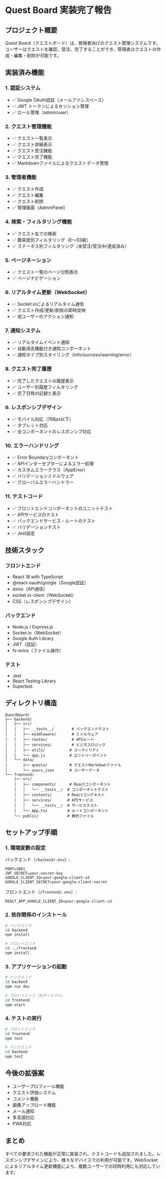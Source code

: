 # Quest Board 実装完了報告

## プロジェクト概要
Quest Board（クエストボード）は、冒険者向けのクエスト管理システムです。ユーザーはクエストを確認、受注、完了することができ、管理者はクエストの作成・編集・削除が可能です。

## 実装済み機能

### 1. 認証システム
- ✅ Google OAuth認証（メールアドレスベース）
- ✅ JWT トークンによるセッション管理
- ✅ ロール管理（admin/user）

### 2. クエスト管理機能
- ✅ クエスト一覧表示
- ✅ クエスト詳細表示
- ✅ クエスト受注機能
- ✅ クエスト完了機能
- ✅ Markdownファイルによるクエストデータ管理

### 3. 管理者機能
- ✅ クエスト作成
- ✅ クエスト編集
- ✅ クエスト削除
- ✅ 管理画面（AdminPanel）

### 4. 検索・フィルタリング機能
- ✅ クエスト名での検索
- ✅ 難易度別フィルタリング（E〜SS級）
- ✅ ステータス別フィルタリング（未受注/受注中/達成済み）

### 5. ページネーション
- ✅ クエスト一覧のページ分割表示
- ✅ ページナビゲーション

### 6. リアルタイム更新（WebSocket）
- ✅ Socket.ioによるリアルタイム通信
- ✅ クエスト作成/更新/削除の即時反映
- ✅ 他ユーザーのアクション通知

### 7. 通知システム
- ✅ リアルタイムイベント通知
- ✅ 自動消去機能付き通知コンポーネント
- ✅ 通知タイプ別スタイリング（info/success/warning/error）

### 8. クエスト完了履歴
- ✅ 完了したクエストの履歴表示
- ✅ ユーザー別履歴フィルタリング
- ✅ 完了日時の記録と表示

### 9. レスポンシブデザイン
- ✅ モバイル対応（768px以下）
- ✅ タブレット対応
- ✅ 全コンポーネントのレスポンシブ対応

### 10. エラーハンドリング
- ✅ Error Boundaryコンポーネント
- ✅ APIインターセプターによるエラー処理
- ✅ カスタムエラークラス（AppError）
- ✅ バリデーションミドルウェア
- ✅ グローバルエラーハンドラー

### 11. テストコード
- ✅ フロントエンドコンポーネントのユニットテスト
- ✅ APIサービスのテスト
- ✅ バックエンドサービス・ルートのテスト
- ✅ バリデーションテスト
- ✅ Jest設定

## 技術スタック

### フロントエンド
- React 18 with TypeScript
- @react-oauth/google（Google認証）
- axios（API通信）
- socket.io-client（WebSocket）
- CSS（レスポンシブデザイン）

### バックエンド
- Node.js / Express.js
- Socket.io（WebSocket）
- Google Auth Library
- JWT（認証）
- fs-extra（ファイル操作）

### テスト
- Jest
- React Testing Library
- Supertest

## ディレクトリ構造
```
QuestBoard/
├── backend/
│   ├── src/
│   │   ├── __tests__/        # バックエンドテスト
│   │   ├── middleware/       # ミドルウェア
│   │   ├── routes/           # APIルート
│   │   ├── services/         # ビジネスロジック
│   │   ├── utils/           # ユーティリティ
│   │   └── app.js           # エントリーポイント
│   └── data/
│       ├── quests/          # クエストMarkdownファイル
│       └── users.json       # ユーザーデータ
└── frontend/
    ├── src/
    │   ├── components/      # Reactコンポーネント
    │   │   └── __tests__/  # コンポーネントテスト
    │   ├── contexts/       # Reactコンテキスト
    │   ├── services/       # APIサービス
    │   │   └── __tests__/  # サービステスト
    │   └── App.tsx         # ルートコンポーネント
    └── public/             # 静的ファイル
```

## セットアップ手順

### 1. 環境変数の設定

バックエンド（`/backend/.env`）:
```env
PORT=3001
JWT_SECRET=your-secret-key
GOOGLE_CLIENT_ID=your-google-client-id
GOOGLE_CLIENT_SECRET=your-google-client-secret
```

フロントエンド（`/frontend/.env`）:
```env
REACT_APP_GOOGLE_CLIENT_ID=your-google-client-id
```

### 2. 依存関係のインストール
```bash
# バックエンド
cd backend
npm install

# フロントエンド
cd ../frontend
npm install
```

### 3. アプリケーションの起動
```bash
# バックエンド
cd backend
npm run dev

# フロントエンド（別ターミナル）
cd frontend
npm start
```

### 4. テストの実行
```bash
# フロントエンド
cd frontend
npm test

# バックエンド
cd backend
npm test
```

## 今後の拡張案
- ユーザープロフィール機能
- クエスト評価システム
- コメント機能
- 画像アップロード機能
- メール通知
- 多言語対応
- PWA対応

## まとめ
すべての要求された機能が正常に実装され、テストコードも追加されました。レスポンシブデザインにより、様々なデバイスでの利用が可能です。WebSocketによるリアルタイム更新機能により、複数ユーザーでの同時利用にも対応しています。